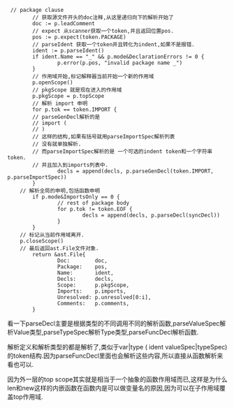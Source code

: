 ```
 // package clause
        // 获取源文件开头的doc注释,从这里递归向下的解析开始了
        doc := p.leadComment
        // expect 从scanner获取一个token,并且返回位置pos.
        pos := p.expect(token.PACKAGE)
        // parseIdent 获取一个token并且转化为indent,如果不是报错.
        ident := p.parseIdent()
        if ident.Name == "_" && p.mode&DeclarationErrors != 0 {
                p.error(p.pos, "invalid package name _")
        }
        // 作用域开始,标记解释器当前开始一个新的作用域
        p.openScope()
        // pkgScope 就是现在进入的作用域
        p.pkgScope = p.topScope 
        // 解析 import 申明
        for p.tok == token.IMPORT {
        // parseGenDecl解析的是 
        // import (
        // )
        // 这样的结构,如果有括号就用parseImportSpec解析列表
        // 没有就单独解析.
        // 而parseImportSpec解析的是 一个可选的indent token和一个字符串token.
        // 并且加入到imports列表中.
                decls = append(decls, p.parseGenDecl(token.IMPORT, p.parseImportSpec))
        }
    // 解析全局的申明,包括函数申明
        if p.mode&ImportsOnly == 0 {
                // rest of package body
                for p.tok != token.EOF {
                        decls = append(decls, p.parseDecl(syncDecl))
                }
        }
    // 标记从当前作用域离开.
    p.closeScope()
    // 最后返回ast.File文件对象.
        return &ast.File{
                Doc:        doc,
                Package:    pos,
                Name:       ident,
                Decls:      decls,
                Scope:      p.pkgScope,
                Imports:    p.imports,
                Unresolved: p.unresolved[0:i],
                Comments:   p.comments,
        }
```

看一下parseDecl主要是根据类型的不同调用不同的解析函数,parseValueSpec解析Value类型,parseTypeSpec解析Type类型,parseFuncDecl解析函数.

解析定义和解析类型的都是解析了,类似于var\|type \( ident valueSpec\|typeSpec\)的token结构.因为parseFuncDecl里面也会解析这些内容,所以直接从函数解析来看也可以.

因为外一层的top scope其实就是相当于一个抽象的函数作用域而已,这样是为什么len和new这样的内嵌函数在函数内是可以做变量名的原因,因为可以在子作用域覆盖top作用域.

